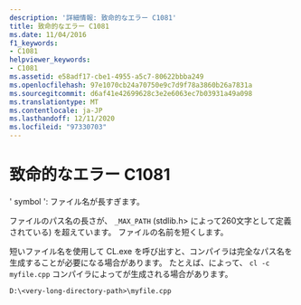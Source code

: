 ```yaml
---
description: '詳細情報: 致命的なエラー C1081'
title: 致命的なエラー C1081
ms.date: 11/04/2016
f1_keywords:
- C1081
helpviewer_keywords:
- C1081
ms.assetid: e58adf17-cbe1-4955-a5c7-80622bbba249
ms.openlocfilehash: 97e1070cb24a70750e9c7d9f78a3860b26a7831a
ms.sourcegitcommit: d6af41e42699628c3e2e6063ec7b03931a49a098
ms.translationtype: MT
ms.contentlocale: ja-JP
ms.lasthandoff: 12/11/2020
ms.locfileid: "97330703"
---
```

# <a name="fatal-error-c1081"></a>致命的なエラー C1081

' symbol ': ファイル名が長すぎます。

ファイルのパス名の長さが、 `_MAX_PATH` (stdlib.h> によって260文字として定義されている) を超えています。 ファイルの名前を短くします。

短いファイル名を使用して CL.exe を呼び出すと、コンパイラは完全なパス名を生成することが必要になる場合があります。 たとえば、によって、 `cl -c myfile.cpp` コンパイラによってが生成される場合があります。

```
D:\<very-long-directory-path>\myfile.cpp
```
